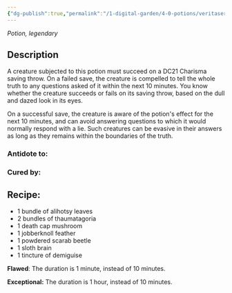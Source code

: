 ```yaml
---
{"dg-publish":true,"permalink":"/1-digital-garden/4-0-potions/veritaserum/","tags":["#potion","legendary"]}
---
```


*Potion, legendary* 

## Description

A creature subjected to this potion must succeed on a DC21 Charisma saving throw. On a failed save, the creature is compelled to tell the whole truth to any questions asked of it within the next 10 minutes. You know whether the creature succeeds or fails on its saving throw, based on the dull and dazed look in its eyes.

On a successful save, the creature is aware of the potion's effect for the next 10 minutes, and can avoid answering questions to which it would normally respond with a lie. Such creatures can be evasive in their answers as long as they remains within the boundaries of
the truth.

### Antidote to: 


### Cured by:


## Recipe:

- 1 bundle of alihotsy leaves
- 2 bundles of thaumatagoria
- 1 death cap mushroom
- 1 jobberknoll feather
- 1 powdered scarab beetle
- 1 sloth brain
- 1 tincture of demiguise

**Flawed**:
The duration is 1 minute, instead of 10 minutes.

**Exceptional:** 
The duration is 1 hour, instead of 10 minutes.
